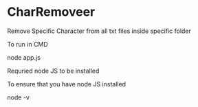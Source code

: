 # CharRemoveer

Remove Specific Character from all txt files inside specific folder


To run in CMD 

node app.js


Requried node JS to be installed 

To ensure that you have node JS installed 

node -v
